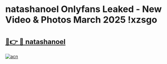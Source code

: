 # natashanoel Onlyfans Leaked - New Video & Photos March 2025 !xzsgo

# <h2><a href="https://8f4ba9.iuczelnia.edu.pl?title=natashanoel&ref=xzsgo">🔗👉 🔴 natashanoel</a></h2>

[![acn](https://github.com/user-attachments/assets/0f9c940e-d8b0-45ae-aac7-cd30a18b3e1c)](https://8f4ba9.iuczelnia.edu.pl?title=natashanoel&ref=xzsgo)

